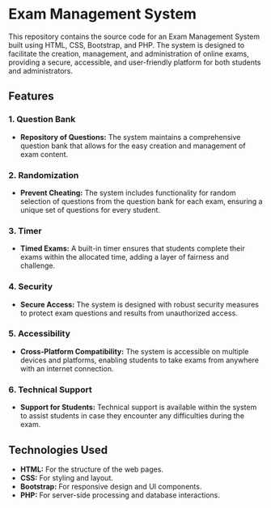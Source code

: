 # Exam Management System

This repository contains the source code for an Exam Management System built using HTML, CSS, Bootstrap, and PHP. The system is designed to facilitate the creation, management, and administration of online exams, providing a secure, accessible, and user-friendly platform for both students and administrators.

## Features

### 1. Question Bank
- **Repository of Questions:** The system maintains a comprehensive question bank that allows for the easy creation and management of exam content.
  
### 2. Randomization
- **Prevent Cheating:** The system includes functionality for random selection of questions from the question bank for each exam, ensuring a unique set of questions for every student.

### 3. Timer
- **Timed Exams:** A built-in timer ensures that students complete their exams within the allocated time, adding a layer of fairness and challenge.

### 4. Security
- **Secure Access:** The system is designed with robust security measures to protect exam questions and results from unauthorized access.

### 5. Accessibility
- **Cross-Platform Compatibility:** The system is accessible on multiple devices and platforms, enabling students to take exams from anywhere with an internet connection.

### 6. Technical Support
- **Support for Students:** Technical support is available within the system to assist students in case they encounter any difficulties during the exam.

## Technologies Used

- **HTML:** For the structure of the web pages.
- **CSS:** For styling and layout.
- **Bootstrap:** For responsive design and UI components.
- **PHP:** For server-side processing and database interactions.

